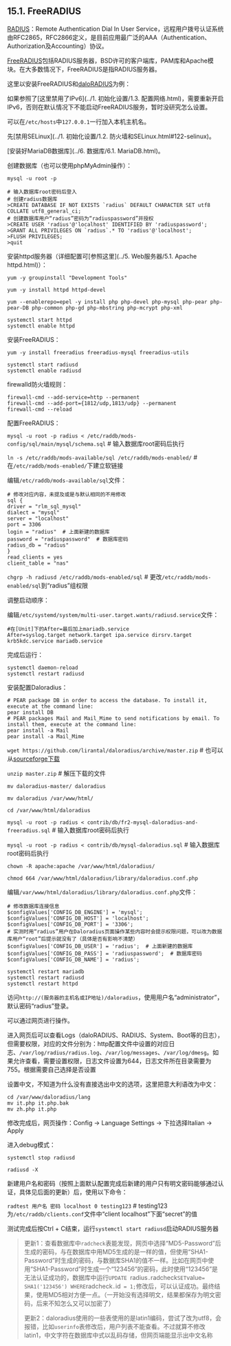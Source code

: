 ## 15.1. FreeRADIUS

[RADIUS](https://en.wikipedia.org/wiki/RADIUS)：Remote Authentication Dial In User Service，远程用户拨号认证系统由RFC2865，RFC2866定义，是目前应用最广泛的AAA（Authentication、Authorization及Accounting）协议。

[FreeRADIUS](http://freeradius.org/)包括RADIUS服务器，BSD许可的客户端库，PAM库和Apache模块。在大多数情况下，FreeRADIUS是指RADIUS服务器。

这里以安装FreeRADIUS和[daloRADIUS](http://www.daloradius.com/)为例：

如果参照了[这里禁用了IPv6](../1. 初始化设置/1.3. 配置网络.html)，需要重新开启IPv6，否则在默认情况下不能启动FreeRADIUS服务，暂时没研究怎么设置。

可以在`/etc/hosts`中`127.0.0.1`一行加入本机主机名。

先[禁用SELinux](../1. 初始化设置/1.2. 防火墙和SELinux.html#122-selinux)。

[安装好MariaDB数据库](../6. 数据库/6.1. MariaDB.html)。

创建数据库（也可以使用phpMyAdmin操作）：

`mysql -u root -p`

```
# 输入数据库root密码后登入
# 创建radius数据库
>CREATE DATABASE IF NOT EXISTS `radius` DEFAULT CHARACTER SET utf8 COLLATE utf8_general_ci;
# 创建数据库用户“radius”密码为“radiuspassword”并授权
>CREATE USER 'radius'@'localhost' IDENTIFIED BY 'radiuspassword';
>GRANT ALL PRIVILEGES ON `radius`.* TO 'radius'@'localhost';
>FLUSH PRIVILEGES;
>quit
```

安装httpd服务器（详细配置可[参照这里](../5. Web服务器/5.1. Apache httpd.html)）：

`yum -y groupinstall "Development Tools"`

`yum -y install httpd httpd-devel`

`yum --enablerepo=epel -y install php php-devel php-mysql php-pear php-pear-DB php-common php-gd php-mbstring php-mcrypt php-xml`

```
systemctl start httpd
systemctl enable httpd
```

安装FreeRADIUS：

`yum -y install freeradius freeradius-mysql freeradius-utils`

```
systemctl start radiusd
systemctl enable radiusd
```

firewalld防火墙规则：

```
firewall-cmd --add-service=http --permanent
firewall-cmd --add-port={1812/udp,1813/udp} --permanent
firewall-cmd --reload
```

配置FreeRADIUS：

`mysql -u root -p radius < /etc/raddb/mods-config/sql/main/mysql/schema.sql` # 输入数据库root密码后执行

`ln -s /etc/raddb/mods-available/sql /etc/raddb/mods-enabled/` # 在`/etc/raddb/mods-enabled/`下建立软链接

编辑`/etc/raddb/mods-available/sql`文件：

```
# 修改对应内容，未提及或是与默认相同的不用修改
sql {
driver = "rlm_sql_mysql"
dialect = "mysql"
server = "localhost"
port = 3306
login = "radius"  # 上面新建的数据库
password = "radiuspassword"  # 数据库密码
radius_db = "radius"
}
read_clients = yes
client_table = "nas"
```

`chgrp -h radiusd /etc/raddb/mods-enabled/sql` # 更改`/etc/raddb/mods-enabled/sql`到“radius”组权限

调整启动顺序：

编辑`/etc/systemd/system/multi-user.target.wants/radiusd.service`文件：

```
#在[Unit]下的After=最后加上mariadb.service
After=syslog.target network.target ipa.service dirsrv.target krb5kdc.service mariadb.service
```

完成后运行：

```
systemctl daemon-reload
systemctl restart radiusd
```

安装配置Daloradius：

```
# PEAR package DB in order to access the database. To install it, execute at the command line:
pear install DB
# PEAR packages Mail and Mail_Mime to send notifications by email. To install them, execute at the command line:
pear install -a Mail
pear install -a Mail_Mime
```

`wget https://github.com/lirantal/daloradius/archive/master.zip` # 也可以从[sourceforge下载](https://sourceforge.net/projects/daloradius/)

`unzip master.zip` # 解压下载的文件

`mv daloradius-master/ daloradius`

`mv daloradius /var/www/html/`

`cd /var/www/html/daloradius`

`mysql -u root -p radius < contrib/db/fr2-mysql-daloradius-and-freeradius.sql` # 输入数据库root密码后执行

`mysql -u root -p radius < contrib/db/mysql-daloradius.sql` # 输入数据库root密码后执行

`chown -R apache:apache /var/www/html/daloradius/`

`chmod 664 /var/www/html/daloradius/library/daloradius.conf.php`

编辑`/var/www/html/daloradius/library/daloradius.conf.php`文件：

```
# 修改数据库连接信息
$configValues['CONFIG_DB_ENGINE'] = 'mysql';
$configValues['CONFIG_DB_HOST'] = 'localhost';
$configValues['CONFIG_DB_PORT'] = '3306';
# 实测时用“radius”用户在Daloradius页面操作某些内容时会提示权限问题，可以改为数据库用户“root”后提示就没有了（具体是否有影响不清楚）
$configValues['CONFIG_DB_USER'] = 'radius';  # 上面新建的数据库
$configValues['CONFIG_DB_PASS'] = 'radiuspassword';  # 数据库密码
$configValues['CONFIG_DB_NAME'] = 'radius';
```

```
systemctl restart mariadb
systemctl restart radiusd
systemctl restart httpd
```

访问`http://(服务器的主机名或IP地址)/daloradius`，使用用户名“administrator”，默认密码“radius”登录。

可以通过网页进行操作。

进入网页后可以查看Logs（daloRADIUS、RADIUS、System、Boot等的日志），但需要权限，对应的文件分别为：http配置文件中设置的对应日志、`/var/log/radius/radius.log`、`/var/log/messages`、`/var/log/dmesg`。如果允许查看，需要设置权限，日志文件设置为644，日志文件所在目录需要为755。根据需要自己选择是否设置

设置中文，不知道为什么没有直接选出中文的选项，这里把意大利语改为中文：

```
cd /var/www/daloradius/lang
mv it.php it.php.bak
mv zh.php it.php
```

修改完成后，网页操作：Config -> Language Settings -> 下拉选择Italian -> Apply

进入debug模式：

`systemctl stop radiusd`

`radiusd -X`

新建用户名和密码（按照上面默认配置完成后新建的用户只有明文密码能够通过认证，具体见后面的更新）后，使用以下命令：

`radtest 用户名 密码 localhost 0 testing123` # testing123为`/etc/raddb/clients.conf`文件中“client localhost”下面“secret”的值

测试完成后按Ctrl + C结束，运行`systemctl start radiusd`启动RADIUS服务器

>更新1：查看数据库中`radcheck`表能发现，网页中选择“MD5-Password”后生成的密码，与在数据库中用MD5生成的是一样的值，但使用“SHA1-Password”时生成的密码，与数据库SHA1的值不一样。比如在网页中使用“SHA1-Password”时生成一个“123456”的密码，此时使用“123456”是无法认证成功的，数据库中运行`UPDATE `radius`.`radcheck` SET `value` = SHA1('123456') WHERE `radcheck`.`id` = 1;`修改后，可以认证成功。最终结果，使用MD5相对方便一点。（一开始没有选择明文，结果都保存为明文密码，后来不知怎么又可以加密了）
>
>更新2：daloradius使用的一些表使用的是latin1编码，尝试了改为utf8，会报错，比如`userinfo`表修改后，用户列表不能查看。不过就算不修改latin1，中文字符在数据库中式以乱码存储，但网页端能显示出中文名称

